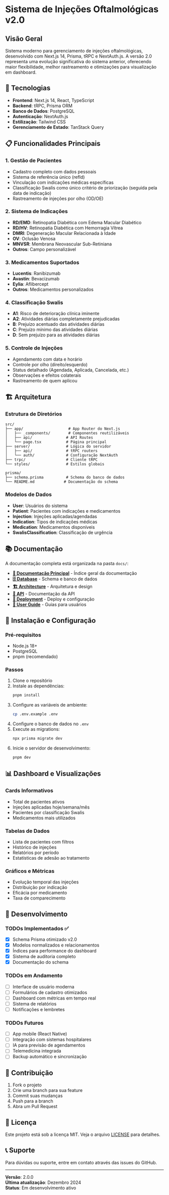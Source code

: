 # Sistema de Injeções Oftalmológicas v2.0

## Visão Geral

Sistema moderno para gerenciamento de injeções oftalmológicas, desenvolvido com Next.js 14, Prisma, tRPC e NextAuth.js. A versão 2.0 representa uma evolução significativa do sistema anterior, oferecendo maior flexibilidade, melhor rastreamento e otimizações para visualização em dashboard.

## 🚀 Tecnologias

- **Frontend**: Next.js 14, React, TypeScript
- **Backend**: tRPC, Prisma ORM
- **Banco de Dados**: PostgreSQL
- **Autenticação**: NextAuth.js
- **Estilização**: Tailwind CSS
- **Gerenciamento de Estado**: TanStack Query

## 📋 Funcionalidades Principais

### 1. Gestão de Pacientes

- Cadastro completo com dados pessoais
- Sistema de referência único (refId)
- Vinculação com indicações médicas específicas
- Classificação Swalis como único critério de priorização (seguida pela data de indicação)
- Rastreamento de injeções por olho (OD/OE)

### 2. Sistema de Indicações

- **RD/EMD**: Retinopatia Diabética com Edema Macular Diabético
- **RD/HV**: Retinopatia Diabética com Hemorragia Vítrea
- **DMRI**: Degeneração Macular Relacionada à Idade
- **OV**: Oclusão Venosa
- **MNVSR**: Membrana Neovascular Sub-Retiniana
- **Outros**: Campo personalizável

### 3. Medicamentos Suportados

- **Lucentis**: Ranibizumab
- **Avastin**: Bevacizumab
- **Eylia**: Aflibercept
- **Outros**: Medicamentos personalizados

### 4. Classificação Swalis

- **A1**: Risco de deterioração clínica iminente
- **A2**: Atividades diárias completamente prejudicadas
- **B**: Prejuízo acentuado das atividades diárias
- **C**: Prejuízo mínimo das atividades diárias
- **D**: Sem prejuízo para as atividades diárias

### 5. Controle de Injeções

- Agendamento com data e horário
- Controle por olho (direito/esquerdo)
- Status detalhado (Agendada, Aplicada, Cancelada, etc.)
- Observações e efeitos colaterais
- Rastreamento de quem aplicou

## 🏗️ Arquitetura

### Estrutura de Diretórios

```
src/
├── app/                    # App Router do Next.js
│   ├── _components/        # Componentes reutilizáveis
│   ├── api/               # API Routes
│   └── page.tsx           # Página principal
├── server/                # Lógica do servidor
│   ├── api/               # tRPC routers
│   └── auth/              # Configuração NextAuth
├── trpc/                  # Cliente tRPC
└── styles/                # Estilos globais

prisma/
├── schema.prisma          # Schema do banco de dados
└── README.md             # Documentação do schema
```

### Modelos de Dados

- **User**: Usuários do sistema
- **Patient**: Pacientes com indicações e medicamentos
- **Injection**: Injeções aplicadas/agendadas
- **Indication**: Tipos de indicações médicas
- **Medication**: Medicamentos disponíveis
- **SwalisClassification**: Classificação de urgência

## 📚 Documentação

A documentação completa está organizada na pasta `docs/`:

- **[📁 Documentação Principal](./docs/README.md)** - Índice geral da documentação
- **[🗄️ Database](./docs/database/)** - Schema e banco de dados
- **[🏗️ Architecture](./docs/architecture/)** - Arquitetura e design
- **[🔌 API](./docs/api/)** - Documentação da API
- **[🚀 Deployment](./docs/deployment/)** - Deploy e configuração
- **[👥 User Guide](./docs/user-guide/)** - Guias para usuários

## 🚀 Instalação e Configuração

### Pré-requisitos

- Node.js 18+
- PostgreSQL
- pnpm (recomendado)

### Passos

1. Clone o repositório
2. Instale as dependências:
   ```bash
   pnpm install
   ```
3. Configure as variáveis de ambiente:
   ```bash
   cp .env.example .env
   ```
4. Configure o banco de dados no `.env`
5. Execute as migrations:
   ```bash
   npx prisma migrate dev
   ```
6. Inicie o servidor de desenvolvimento:
   ```bash
   pnpm dev
   ```

## 📊 Dashboard e Visualizações

### Cards Informativos

- Total de pacientes ativos
- Injeções aplicadas hoje/semana/mês
- Pacientes por classificação Swalis
- Medicamentos mais utilizados

### Tabelas de Dados

- Lista de pacientes com filtros
- Histórico de injeções
- Relatórios por período
- Estatísticas de adesão ao tratamento

### Gráficos e Métricas

- Evolução temporal das injeções
- Distribuição por indicação
- Eficácia por medicamento
- Taxa de comparecimento

## 🔧 Desenvolvimento

### TODOs Implementados ✅

- [x] Schema Prisma otimizado v2.0
- [x] Modelos normalizados e relacionamentos
- [x] Índices para performance do dashboard
- [x] Sistema de auditoria completo
- [x] Documentação do schema

### TODOs em Andamento

- [ ] Interface de usuário moderna
- [ ] Formulários de cadastro otimizados
- [ ] Dashboard com métricas em tempo real
- [ ] Sistema de relatórios
- [ ] Notificações e lembretes

### TODOs Futuros

- [ ] App mobile (React Native)
- [ ] Integração com sistemas hospitalares
- [ ] IA para previsão de agendamentos
- [ ] Telemedicina integrada
- [ ] Backup automático e sincronização

## 🤝 Contribuição

1. Fork o projeto
2. Crie uma branch para sua feature
3. Commit suas mudanças
4. Push para a branch
5. Abra um Pull Request

## 📝 Licença

Este projeto está sob a licença MIT. Veja o arquivo [LICENSE](LICENSE) para detalhes.

## 📞 Suporte

Para dúvidas ou suporte, entre em contato através das issues do GitHub.

---

**Versão**: 2.0.0  
**Última atualização**: Dezembro 2024  
**Status**: Em desenvolvimento ativo
